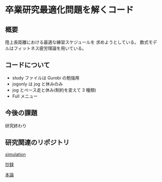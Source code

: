 # 卒業研究最適化問題を解くコード

## 概要

陸上長距離における最適な練習スケジュールを
求めようとしている。
数式モデルはフィットネス疲労理論を用いている。

## コードについて

- study ファイルは Gurobi の勉強用
- jogonly は jog と休みのみ
- jog とペース走と休み(制約を変えて 3 種類)
- Full メニュー

## 今後の課題

研究終わり
## 研究関連のリポジトリ

[simulation](https://github.com/teru12012000/simulation)

[抄録](https://github.com/teru12012000/Abstract)

[本論](https://github.com/teru12012000/Thesis)
